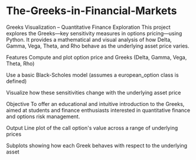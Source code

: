 # The-Greeks-in-Financial-Markets

Greeks Visualization – Quantitative Finance Exploration
This project explores the Greeks—key sensitivity measures in options pricing—using Python.
It provides a mathematical and visual analysis of how Delta, Gamma, Vega, Theta, and Rho behave as the underlying asset price varies.

Features
Compute and plot option price and Greeks (Delta, Gamma, Vega, Theta, Rho)

Use a basic Black-Scholes model (assumes a european_option class is defined)

Visualize how these sensitivities change with the underlying asset price

Objective
To offer an educational and intuitive introduction to the Greeks, aimed at students and finance enthusiasts interested in quantitative finance and options risk management.

Output
Line plot of the call option's value across a range of underlying prices

Subplots showing how each Greek behaves with respect to the underlying asset
